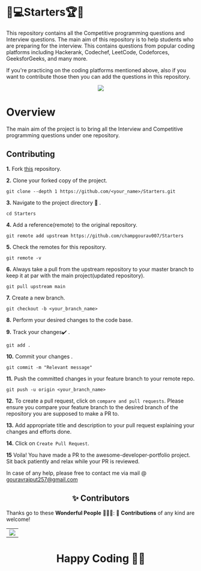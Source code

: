 # 🎯💻Starters🏆🏅

This repository contains all the Competitive programming questions and Interview questions. The main aim of this repository is to help students who are preparing for the interview. This contains questions from popular coding platforms including Hackerank, Codechef, LeetCode, Codeforces, GeeksforGeeks, and many more.

If you're practicing on the coding platforms mentioned above, also if you want to contribute those then you can add the questions in this repository.

<p align="center">
   <img src="https://readme-typing-svg.herokuapp.com?color=45ffaa&size=40&width=900&height=80&lines=Welcome-to-Starters"/>
</p> 


# Overview

The main aim of the project is to bring all the Interview and Competitive programming questions under one repository.

## Contributing

**1.**  Fork [this](https://github.com/champgourav007/Starters.git) repository.

**2.**  Clone your forked copy of the project.

```
git clone --depth 1 https://github.com/<your_name>/Starters.git
```

**3.** Navigate to the project directory :file_folder: .

```
cd Starters
```

**4.** Add a reference(remote) to the original repository.

```
git remote add upstream https://github.com/champgourav007/Starters
```

**5.** Check the remotes for this repository.
```
git remote -v
```

**6.** Always take a pull from the upstream repository to your master branch to keep it at par with the main project(updated repository).

```
git pull upstream main
```

**7.** Create a new branch.

```
git checkout -b <your_branch_name>
```

**8.** Perform your desired changes to the code base.


**9.** Track your changes:heavy_check_mark: .

```
git add . 
```

**10.** Commit your changes .

```
git commit -m "Relevant message"
```

**11.** Push the committed changes in your feature branch to your remote repo.
```
git push -u origin <your_branch_name>
```

**12.** To create a pull request, click on `compare and pull requests`. Please ensure you compare your feature branch to the desired branch of the repository you are supposed to make a PR to.


**13.** Add appropriate title and description to your pull request explaining your changes and efforts done.


**14.** Click on `Create Pull Request`.


**15** Voila! You have made a PR to the awesome-developer-portfolio project. Sit back patiently and relax while your PR is reviewed. 

 In case of any help, please free to contact me via mail @ gouravrajput257@gmail.com
 
<h2 align=center> ✨ Contributors </h2>


Thanks go to these **Wonderful People** 👨🏻‍💻:      🚀 **Contributions** of any kind are welcome! 

<table>
	<tr>
		 <td>
  <a href="https://github.com/chamgourav007/starters/graphs/contributors">
  <img src="https://contrib.rocks/image?repo=champgourav007/starters" />
  </a>
		</td>
	</tr>
</table>

<h1 align=center>Happy Coding 👨‍💻 </h1>

